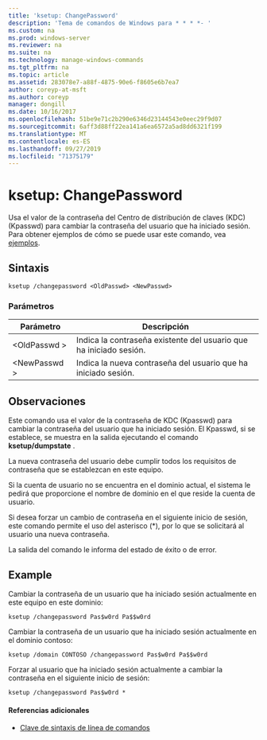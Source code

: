 ```yaml
---
title: 'ksetup: ChangePassword'
description: 'Tema de comandos de Windows para * * * *- '
ms.custom: na
ms.prod: windows-server
ms.reviewer: na
ms.suite: na
ms.technology: manage-windows-commands
ms.tgt_pltfrm: na
ms.topic: article
ms.assetid: 283078e7-a88f-4875-90e6-f8605e6b7ea7
author: coreyp-at-msft
ms.author: coreyp
manager: dongill
ms.date: 10/16/2017
ms.openlocfilehash: 51be9e71c2b290e6346d23144543e0eec29f9d07
ms.sourcegitcommit: 6aff3d88ff22ea141a6ea6572a5ad8dd6321f199
ms.translationtype: MT
ms.contentlocale: es-ES
ms.lasthandoff: 09/27/2019
ms.locfileid: "71375179"
---
```

# <a name="ksetupchangepassword"></a>ksetup: ChangePassword



Usa el valor de la contraseña del Centro de distribución de claves (KDC) (Kpasswd) para cambiar la contraseña del usuario que ha iniciado sesión. Para obtener ejemplos de cómo se puede usar este comando, vea [ejemplos](#BKMK_Examples).

## <a name="syntax"></a>Sintaxis

```
ksetup /changepassword <OldPasswd> <NewPasswd>
```

### <a name="parameters"></a>Parámetros

|Parámetro|Descripción|
|---------|-----------|
|\<OldPasswd >|Indica la contraseña existente del usuario que ha iniciado sesión.|
|\<NewPasswd >|Indica la nueva contraseña del usuario que ha iniciado sesión.|

## <a name="remarks"></a>Observaciones

Este comando usa el valor de la contraseña de KDC (Kpasswd) para cambiar la contraseña del usuario que ha iniciado sesión. El Kpasswd, si se establece, se muestra en la salida ejecutando el comando **ksetup/dumpstate** .

La nueva contraseña del usuario debe cumplir todos los requisitos de contraseña que se establezcan en este equipo.

Si la cuenta de usuario no se encuentra en el dominio actual, el sistema le pedirá que proporcione el nombre de dominio en el que reside la cuenta de usuario.

Si desea forzar un cambio de contraseña en el siguiente inicio de sesión, este comando permite el uso del asterisco (*), por lo que se solicitará al usuario una nueva contraseña.

La salida del comando le informa del estado de éxito o de error.

## <a name="BKMK_Examples"></a>Example

Cambiar la contraseña de un usuario que ha iniciado sesión actualmente en este equipo en este dominio:
```
ksetup /changepassword Pas$w0rd Pa$$w0rd
```
Cambiar la contraseña de un usuario que ha iniciado sesión actualmente en el dominio contoso:
```
ksetup /domain CONTOSO /changepassword Pas$w0rd Pa$$w0rd
```
Forzar al usuario que ha iniciado sesión actualmente a cambiar la contraseña en el siguiente inicio de sesión:
```
ksetup /changepassword Pas$w0rd *
```

#### <a name="additional-references"></a>Referencias adicionales

-   [Clave de sintaxis de línea de comandos](command-line-syntax-key.md)